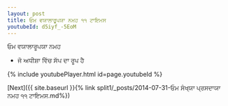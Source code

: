 ```yaml
---
layout: post
title: ਓਮ ਵਯਾਲਾਰੂਪਯਾ ਨਮਹ ੧੧ ਟਾਇਮਸ
youtubeId: d5iyf_-5EoM
---
```

 
 
 ਓਮ ਵਯਾਲਾਰੂਪਯਾ ਨਮਹ  
 
 -  ਜੋ ਅਧੀਸ਼ਾ ਵਿੱਚ ਸੱਪ ਦਾ ਰੂਪ ਹੈ 
 
  
 
  
 
 
 
 
 
 


{% include youtubePlayer.html id=page.youtubeId %}
 
[Next]({{ site.baseurl }}{% link  split1/_posts/2014-07-31-ਓਮ ਸੰਖ੍ਯਾ ਪ੍ਰਸਦਾਯਾ ਨਮਹ ੧੧ ਟਾਇਮਸ.md%})
 
